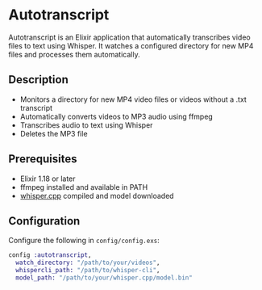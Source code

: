# Autotranscript

Autotranscript is an Elixir application that automatically transcribes video files to text using Whisper. It watches a configured directory for new MP4 files and processes them automatically.

## Description

- Monitors a directory for new MP4 video files or videos without a .txt transcript
- Automatically converts videos to MP3 audio using ffmpeg
- Transcribes audio to text using Whisper
- Deletes the MP3 file

## Prerequisites

- Elixir 1.18 or later
- ffmpeg installed and available in PATH
- [whisper.cpp](https://github.com/ggerganov/whisper.cpp) compiled and model downloaded

## Configuration

Configure the following in `config/config.exs`:

```elixir
config :autotranscript,
  watch_directory: "/path/to/your/videos",
  whispercli_path: "/path/to/whisper-cli",
  model_path: "/path/to/your/whisper.cpp/model.bin"
```